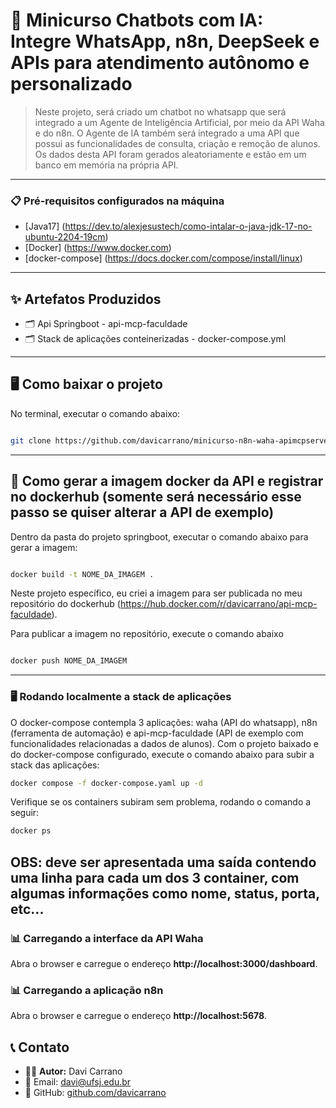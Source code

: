 # 🚀 Minicurso Chatbots com IA: Integre WhatsApp, n8n, DeepSeek e APIs para atendimento autônomo e personalizado
> Neste projeto, será criado um chatbot no whatsapp que será integrado a um Agente de Inteligência Artificial, por meio da API Waha e do n8n. 
O Agente de IA também será integrado a uma API que possui as funcionalidades de consulta, criação e remoção de alunos. Os dados desta API foram gerados aleatoriamente e estão em um banco em memória na própria API.

---

### 📋 Pré-requisitos configurados na máquina
- [Java17] (https://dev.to/alexjesustech/como-intalar-o-java-jdk-17-no-ubuntu-2204-19cm)
- [Docker] (https://www.docker.com) 
- [docker-compose] (https://docs.docker.com/compose/install/linux) 

---

## ✨ Artefatos Produzidos

- 🗂️ Api Springboot - api-mcp-faculdade
- 🗂️ Stack de aplicações conteinerizadas - docker-compose.yml

---

## 🖥️ Como baixar o projeto
No terminal, executar o comando abaixo:
```bash

git clone https://github.com/davicarrano/minicurso-n8n-waha-apimcpserver.git

```
---


## 📡 Como gerar a imagem docker da API e registrar no dockerhub (somente será necessário esse passo se quiser alterar a API de exemplo)
Dentro da pasta do projeto springboot, executar o comando abaixo para gerar a imagem:
```bash

docker build -t NOME_DA_IMAGEM .

```
Neste projeto específico, eu criei a imagem para ser publicada no meu repositório do dockerhub (https://hub.docker.com/r/davicarrano/api-mcp-faculdade).

Para publicar a imagem no repositório, execute o comando abaixo
```bash

docker push NOME_DA_IMAGEM

```
---

### 🖥️ Rodando localmente a stack de aplicações

O docker-compose contempla 3 aplicações: waha (API do whatsapp), n8n (ferramenta de automação) e api-mcp-faculdade (API de exemplo com funcionalidades relacionadas a dados de alunos).
Com o projeto baixado e do docker-compose configurado, execute o comando abaixo para subir a stack das aplicações:

```bash
docker compose -f docker-compose.yaml up -d

```

Verifique se os containers subiram sem problema, rodando o comando a seguir:
```bash
docker ps
```
OBS: deve ser apresentada uma saída contendo uma linha para cada um dos 3 container, com algumas informações como nome, status, porta, etc...
---


### 📊 Carregando a interface da API Waha

Abra o browser e carregue o endereço **http://localhost:3000/dashboard**.

### 📊 Carregando a aplicação n8n

Abra o browser e carregue o endereço **http://localhost:5678**.


## 📞 Contato

- 👨‍💻 **Autor:** Davi Carrano
- 📧 Email: [davi@ufsj.edu.br](mailto:davi@ufsj.edu.br)  
- 🐙 GitHub: [github.com/davicarrano](https://github.com/davicarrano)  
